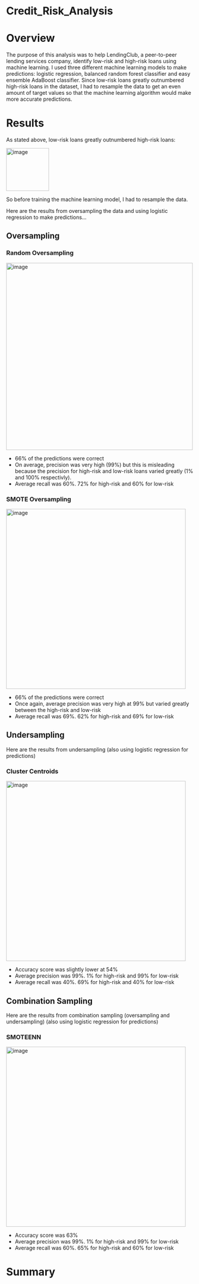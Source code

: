 # Credit_Risk_Analysis

# Overview
The purpose of this analysis was to help LendingClub, a peer-to-peer lending services company, identify low-risk and high-risk loans using machine learning. I used three different machine learning models to make predictions: logistic regression, balanced random forest classifier and easy ensemble AdaBoost classifier. Since low-risk loans greatly outnumbered high-risk loans in the dataset, I had to resample the data to get an even amount of target values so that the machine learning algorithm would make more accurate predictions.

# Results
As stated above, low-risk loans greatly outnumbered high-risk loans:

<img width="115" alt="image" src="https://user-images.githubusercontent.com/79022140/231609428-c4c74dbb-aa79-4c16-b33c-fafe2a4b9dbf.png">

So before training the machine learning model, I had to resample the data.

Here are the results from oversampling the data and using logistic regression to make predictions...

## Oversampling

### Random Oversampling

<img width="502" alt="image" src="https://user-images.githubusercontent.com/79022140/231610863-3ac2de67-8678-43cf-b3de-d1e31d114ee9.png">

* 66% of the predictions were correct
* On average, precision was very high (99%) but this is misleading because the precision for high-risk and low-risk loans varied greatly (1% and 100% respectivly).
* Average recall was 60%. 72% for high-risk and 60% for low-risk  

### SMOTE Oversampling

<img width="483" alt="image" src="https://user-images.githubusercontent.com/79022140/231611734-5fd646d9-7543-4396-a3a9-de3104e76a5a.png">

* 66% of the predictions were correct
* Once again, average precision was very high at 99% but varied greatly between the high-risk and low-risk
* Average recall was 69%. 62% for high-risk and 69% for low-risk

## Undersampling

Here are the results from undersampling (also using logistic regression for predictions)

### Cluster Centroids

<img width="483" alt="image" src="https://user-images.githubusercontent.com/79022140/231613164-d3e760ab-f163-4b07-8fb4-73d484391979.png">

* Accuracy score was slightly lower at 54%
* Average precision was 99%. 1% for high-risk and 99% for low-risk
* Average recall was 40%. 69% for high-risk and 40% for low-risk


## Combination Sampling

Here are the results from combination sampling (oversampling and undersampling) (also using logistic regression for predictions)

### SMOTEENN

<img width="483" alt="image" src="https://user-images.githubusercontent.com/79022140/231613884-8d90fef4-f10a-4707-8eca-0fe4ab4125f9.png">

* Accuracy score was 63%
* Average precision was 99%. 1% for high-risk and 99% for low-risk
* Average recall was 60%. 65% for high-risk and 60% for low-risk


# Summary
